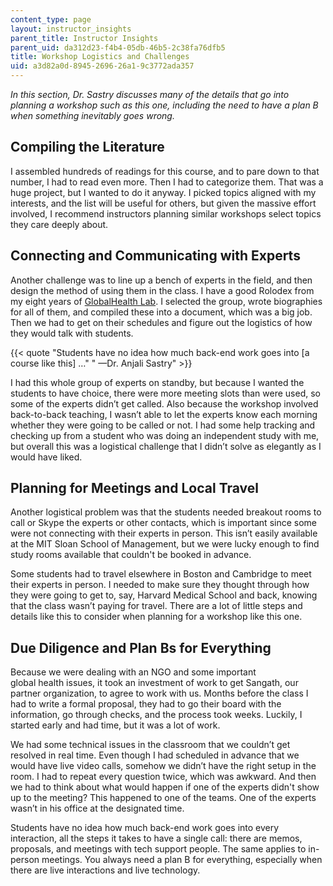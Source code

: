 ```yaml
---
content_type: page
layout: instructor_insights
parent_title: Instructor Insights
parent_uid: da312d23-f4b4-05db-46b5-2c38fa76dfb5
title: Workshop Logistics and Challenges
uid: a3d82a0d-8945-2696-26a1-9c3772ada357
---
```


_In this section, Dr. Sastry discusses many of the details that go into planning a workshop such as this one, including the need to have a plan B when something inevitably goes wrong._

Compiling the Literature
------------------------

I assembled hundreds of readings for this course, and to pare down to that number, I had to read even more. Then I had to categorize them. That was a huge project, but I wanted to do it anyway. I picked topics aligned with my interests, and the list will be useful for others, but given the massive effort involved, I recommend instructors planning similar workshops select topics they care deeply about.

Connecting and Communicating with Experts
-----------------------------------------

Another challenge was to line up a bench of experts in the field, and then design the method of using them in the class. I have a good Rolodex from my eight years of [GlobalHealth Lab](/courses/15-s07-globalhealth-lab-spring-2013/). I selected the group, wrote biographies for all of them, and compiled these into a document, which was a big job. Then we had to get on their schedules and figure out the logistics of how they would talk with students.

{{< quote "Students have no idea how much back-end work goes into [a course like this] …" " —Dr. Anjali Sastry" >}}

I had this whole group of experts on standby, but because I wanted the students to have choice, there were more meeting slots than were used, so some of the experts didn’t get called. Also because the workshop involved back-to-back teaching, I wasn’t able to let the experts know each morning whether they were going to be called or not. I had some help tracking and checking up from a student who was doing an independent study with me, but overall this was a logistical challenge that I didn’t solve as elegantly as I would have liked.

Planning for Meetings and Local Travel
--------------------------------------

Another logistical problem was that the students needed breakout rooms to call or Skype the experts or other contacts, which is important since some were not connecting with their experts in person. This isn’t easily available at the MIT Sloan School of Management, but we were lucky enough to find study rooms available that couldn't be booked in advance.

Some students had to travel elsewhere in Boston and Cambridge to meet their experts in person. I needed to make sure they thought through how they were going to get to, say, Harvard Medical School and back, knowing that the class wasn’t paying for travel. There are a lot of little steps and details like this to consider when planning for a workshop like this one.

Due Diligence and Plan Bs for Everything
----------------------------------------

Because we were dealing with an NGO and some important global health issues, it took an investment of work to get Sangath, our partner organization, to agree to work with us. Months before the class I had to write a formal proposal, they had to go their board with the information, go through checks, and the process took weeks. Luckily, I started early and had time, but it was a lot of work.

We had some technical issues in the classroom that we couldn’t get resolved in real time. Even though I had scheduled in advance that we would have live video calls, somehow we didn’t have the right setup in the room. I had to repeat every question twice, which was awkward. And then we had to think about what would happen if one of the experts didn't show up to the meeting? This happened to one of the teams. One of the experts wasn’t in his office at the designated time.

Students have no idea how much back-end work goes into every interaction, all the steps it takes to have a single call: there are memos, proposals, and meetings with tech support people. The same applies to in-person meetings. You always need a plan B for everything, especially when there are live interactions and live technology.